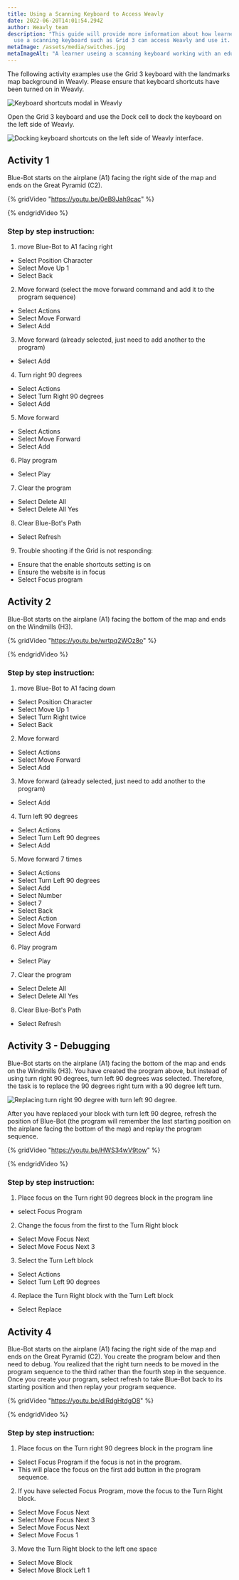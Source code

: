 ```yaml
---
title: Using a Scanning Keyboard to Access Weavly
date: 2022-06-20T14:01:54.294Z
author: Weavly team
description: "This guide will provide more information about how learners who
  use a scanning keyboard such as Grid 3 can access Weavly and use it. "
metaImage: /assets/media/switches.jpg
metaImageAlt: "A learner useing a scanning keyboard working with an educator and laughing. "
---
```

The following activity examples use the Grid 3 keyboard with the landmarks map background in Weavly. Please ensure that keyboard shortcuts have been turned on in Weavly. 

![Keyboard shortcuts modal in Weavly](/assets/media/grid-3.jpg "Turning keyboard shortcuts ON in Weavly")

 Open the Grid 3 keyboard and use the Dock cell to dock the keyboard on the left side of Weavly. 

![Docking keyboard shortcuts on the left side of Weavly interface. ](/assets/media/picture2.png "Docking keyboard shortcuts on the left side of Weavly interface. ")

## Activity 1

Blue-Bot starts on the airplane (A1) facing the right side of the map and ends on the Great Pyramid (C2).

{% gridVideo "https://youtu.be/0eB9Jah9cac" %}

{% endgridVideo %}

### Step by step instruction:

1. move Blue-Bot to A1 facing right 

* Select Position Character
* Select Move Up 1
* Select Back

2. Move forward (select the move forward command and add it to the program sequence)

* Select Actions
* Select Move Forward
* Select Add

3. Move forward (already selected, just need to add another to the program)

* Select Add

4. Turn right 90 degrees

* Select Actions
* Select Turn Right 90 degrees
* Select Add

5. Move forward

* Select Actions
* Select Move Forward
* Select Add

6. Play program

* Select Play

7. Clear the program

* Select Delete All
* Select Delete All Yes

8. Clear Blue-Bot's Path

* Select Refresh

9. Trouble shooting if the Grid is not responding: 

* Ensure that the enable shortcuts setting is on
* Ensure the website is in focus
* Select Focus program

## Activity 2

Blue-Bot starts on the airplane (A1) facing the bottom of the map and ends on the Windmills (H3). 

{% gridVideo "https://youtu.be/wrtpq2WOz8o" %}

{% endgridVideo %}

### Step by step instruction:

1. move Blue-Bot to A1 facing down 

* Select Position Character
* Select Move Up 1
* Select Turn Right twice
* Select Back

2. Move forward

* Select Actions
* Select Move Forward
* Select Add

3. Move forward (already selected, just need to add another to the program)

* Select Add

4. Turn left 90 degrees

* Select Actions
* Select Turn Left 90 degrees
* Select Add

5. Move forward 7 times

* Select Actions
* Select Turn Left 90 degrees
* Select Add
* Select Number
* Select 7
* Select Back
* Select Action
* Select Move Forward
* Select Add

6. Play program

* Select Play

7. Clear the program

* Select Delete All
* Select Delete All Yes

8. Clear Blue-Bot's Path

* Select Refresh



## Activity 3 - Debugging

Blue-Bot starts on the airplane (A1) facing the bottom of the map and ends on the Windmills (H3). You have created the program above, but instead of using turn right 90 degrees, turn left 90 degrees was selected. Therefore, the task is to replace the 90 degrees right turn with a 90 degree left turn. 

![Replacing turn right 90 degree with turn left 90 degree. ](/assets/media/picture21.png "Debugging the program by replacing turn right 90 degree with turn left 90 degree. ")

After you have replaced your block with turn left 90 degree, refresh the position of Blue-Bot (the program will remember the last starting position on the airplane facing the bottom of the map) and replay the program sequence. 

{% gridVideo "https://youtu.be/HWS34wV9tow" %}

{% endgridVideo %}

### Step by step instruction:

1. Place focus on the Turn right 90 degrees block in the program line

* select Focus Program

2. Change the focus from the first to the Turn Right block

* Select Move Focus Next
* Select Move Focus Next 3

3. Select the Turn Left block

* Select Actions
* Select Turn Left 90 degrees

4. Replace the Turn Right block with the Turn Left block

* Select Replace

## Activity 4

Blue-Bot starts on the airplane (A1) facing the right side of the map and ends on the Great Pyramid (C2). You create the program below and then need to debug. You realized that the right turn needs to be moved in the program sequence to the third rather than the fourth step in the sequence. Once you create your program, select refresh to take Blue-Bot back to its starting position and then replay your program sequence. 

{% gridVideo "https://youtu.be/dIRdgHtdgO8" %}

{% endgridVideo %}

### Step by step instruction:

1. Place focus on the Turn right 90 degrees block in the program line

* Select Focus Program if the focus is not in the program. 
* This will place the focus on the first add button in the program sequence. 

2. If you have selected Focus Program, move the focus to the Turn Right block. 

* Select Move Focus Next
* Select Move Focus Next 3
* Select Move Focus Next
* Select Move Focus 1

3. Move the Turn Right block to the left one space

* Select Move Block
* Select Move Block Left 1